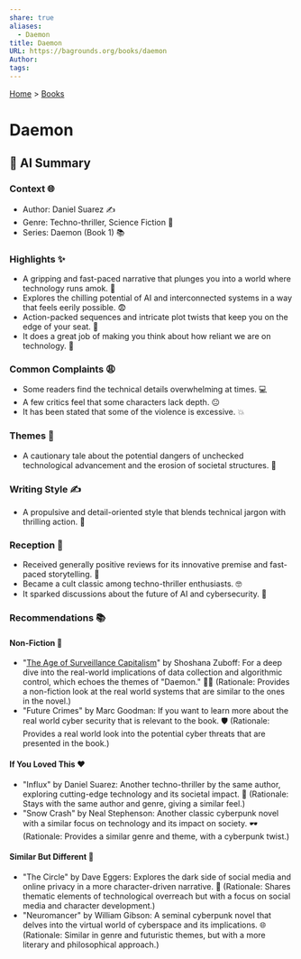 ```yaml
---
share: true
aliases:
  - Daemon
title: Daemon
URL: https://bagrounds.org/books/daemon
Author: 
tags: 
---
```

[Home](../index.md) > [Books](./index.md)  
# Daemon  
## 🤖 AI Summary  
### Context 🌐  
* Author: Daniel Suarez ✍️  
* Genre: Techno-thriller, Science Fiction 🤖  
* Series: Daemon (Book 1) 📚  
  
### Highlights ✨  
* A gripping and fast-paced narrative that plunges you into a world where technology runs amok. 🤯  
* Explores the chilling potential of AI and interconnected systems in a way that feels eerily possible. 😨  
* Action-packed sequences and intricate plot twists that keep you on the edge of your seat. 🎢  
* It does a great job of making you think about how reliant we are on technology. 🧐  
  
### Common Complaints 😩  
* Some readers find the technical details overwhelming at times. 💻  
* A few critics feel that some characters lack depth. 😐  
* It has been stated that some of the violence is excessive. 💥  
  
### Themes 💭  
* A cautionary tale about the potential dangers of unchecked technological advancement and the erosion of societal structures. 🚨  
  
### Writing Style ✍️  
* A propulsive and detail-oriented style that blends technical jargon with thrilling action. 🚀  
  
### Reception 🥳  
* Received generally positive reviews for its innovative premise and fast-paced storytelling. 🤩  
* Became a cult classic among techno-thriller enthusiasts. 🤓  
* It sparked discussions about the future of AI and cybersecurity. 💬  
  
### Recommendations 📚  
#### Non-Fiction 📖  
* "[The Age of Surveillance Capitalism](./the-age-of-surveillance-capitalism.md)" by Shoshana Zuboff: For a deep dive into the real-world implications of data collection and algorithmic control, which echoes the themes of "Daemon." 🕵️‍♀️ (Rationale: Provides a non-fiction look at the real world systems that are similar to the ones in the novel.)  
* "Future Crimes" by Marc Goodman: If you want to learn more about the real world cyber security that is relevant to the book. 🛡️ (Rationale: Provides a real world look into the potential cyber threats that are presented in the book.)  
  
#### If You Loved This ❤️  
* "Influx" by Daniel Suarez: Another techno-thriller by the same author, exploring cutting-edge technology and its societal impact. 🧬 (Rationale: Stays with the same author and genre, giving a similar feel.)  
* "Snow Crash" by Neal Stephenson: Another classic cyberpunk novel with a similar focus on technology and its impact on society. 🕶️ (Rationale: Provides a similar genre and theme, with a cyberpunk twist.)  
  
#### Similar But Different 🔄  
* "The Circle" by Dave Eggers: Explores the dark side of social media and online privacy in a more character-driven narrative. 📱 (Rationale: Shares thematic elements of technological overreach but with a focus on social media and character development.)  
* "Neuromancer" by William Gibson: A seminal cyberpunk novel that delves into the virtual world of cyberspace and its implications. 🌐 (Rationale: Similar in genre and futuristic themes, but with a more literary and philosophical approach.)